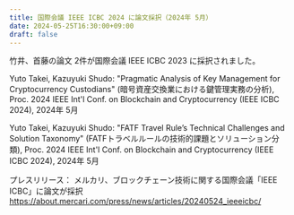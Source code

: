 ```yaml
---
title: 国際会議 IEEE ICBC 2024 に論文採択（2024年 5月）
date: 2024-05-25T16:30:00+09:00
draft: false
---
```

竹井、首藤の論文 2件が国際会議 IEEE ICBC 2023 に採択されました。

Yuto Takei, Kazuyuki Shudo:
"Pragmatic Analysis of Key Management for Cryptocurrency Custodians" (暗号資産交換業における鍵管理実務の分析),
Proc. 2024 IEEE Int'l Conf. on Blockchain and Cryptocurrency (IEEE ICBC 2024),
2024年 5月

Yuto Takei, Kazuyuki Shudo:
"FATF Travel Rule’s Technical Challenges and Solution Taxonomy" (FATFトラベルルールの技術的課題とソリューション分類),
Proc. 2024 IEEE Int'l Conf. on Blockchain and Cryptocurrency (IEEE ICBC 2024),
2024年 5月

プレスリリース：
メルカリ、ブロックチェーン技術に関する国際会議「IEEE ICBC」に論文が採択
https://about.mercari.com/press/news/articles/20240524_ieeeicbc/
